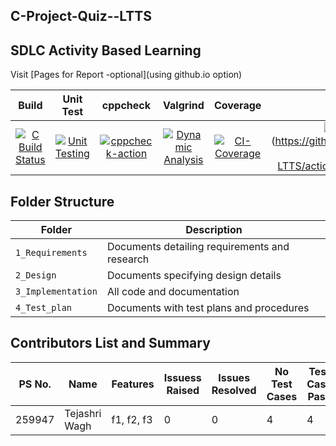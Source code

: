 ## C-Project-Quiz--LTTS

## SDLC Activity Based Learning

Visit [Pages for Report -optional](using github.io option)

|Build|Unit Test|cppcheck|Valgrind|Coverage|Git Inspector|
|:--:|:--:|:--:|:--:|:--:|:--:|
| [![C Build Status](https://github.com/shubh-77/LnT_Mini_Project/actions/workflows/cbuild.yml/badge.svg)](https://github.com/shubh-77/LnT_Mini_Project/actions/workflows/cbuild.yml) |[![Unit Testing](https://github.com/shubh-77/LnT_Mini_Project/actions/workflows/unitTesting.yml/badge.svg)](https://github.com/shubh-77/LnT_Mini_Project/actions/workflows/unitTesting.yml)|[![cppcheck-action](https://github.com/shubh-77/LnT_Mini_Project/actions/workflows/cppcheck.yml/badge.svg)](https://github.com/shubh-77/LnT_Mini_Project/actions/workflows/cppcheck.yml)|[![Dynamic Analysis](https://github.com/shubh-77/LnT_Mini_Project/actions/workflows/dynamic_code_quality.yml/badge.svg)](https://github.com/shubh-77/LnT_Mini_Project/actions/workflows/dynamic_code_quality.yml)|[![CI-Coverage](https://github.com/shubh-77/LnT_Mini_Project/actions/workflows/coverage.yml/badge.svg)](https://github.com/shubh-77/LnT_Mini_Project/actions/workflows/coverage.yml)|[![Contribution check](https://github.com/waghtejashri/C_Project-Quiz--LTTS/actions/workflows/gitinspector.yml/badge.svg)](https://github.com/waghtejashri/C_Project-Quiz--LTTS/actions/workflows/gitinspector.yml/badge.svg)](https://github.com/waghtejashri/C_Project-Quiz--LTTS/actions/workflows/gitinspector.yml)|


## Folder Structure
Folder             | Description
-------------------| -----------------------------------------
`1_Requirements`   | Documents detailing requirements and research
`2_Design`         | Documents specifying design details
`3_Implementation` | All code and documentation
`4_Test_plan`      | Documents with test plans and procedures

## Contributors List and Summary

PS No. |  Name   |    Features    | Issuess Raised |Issues Resolved|No Test Cases|Test Case Pass
-------|---------|----------------|----------------|---------------|-------------|--------------
259947 | Tejashri Wagh  | f1, f2, f3    | 0   | 0   |4  |4    
